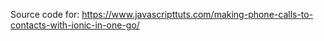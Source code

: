 Source code for: https://www.javascripttuts.com/making-phone-calls-to-contacts-with-ionic-in-one-go/
